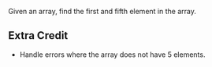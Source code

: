 Given an array, find the first and fifth element in the array.

## Extra Credit
 - Handle errors where the array does not have 5 elements.